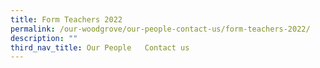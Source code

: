 ```yaml
---
title: Form Teachers 2022
permalink: /our-woodgrove/our-people-contact-us/form-teachers-2022/
description: ""
third_nav_title: Our People   Contact us
---
```


